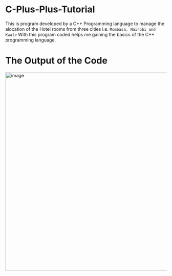 # C-Plus-Plus-Tutorial

This is program developed by a C++ Programming language to manage the alocation of the Hotel rooms from three cities i.e. `Mombasa, Nairobi and Kwale`
With this program coded helps me gaining the basics of the C++ programming language.

# The Output of the Code

<img width="667" height="621" alt="image" src="https://github.com/user-attachments/assets/8782b9cd-3cd3-418f-9412-1d8475dc0e79" />

